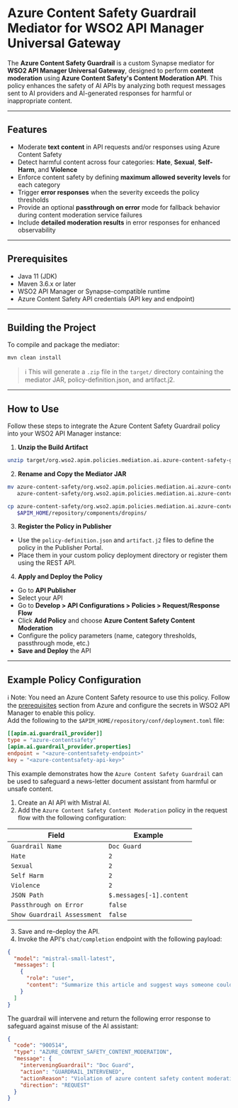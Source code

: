 # Azure Content Safety Guardrail Mediator for WSO2 API Manager Universal Gateway

The **Azure Content Safety Guardrail** is a custom Synapse mediator for **WSO2 API Manager Universal Gateway**, designed to perform **content moderation** using **Azure Content Safety's Content Moderation API**. This policy enhances the safety of AI APIs by analyzing both request messages sent to AI providers and AI-generated responses for harmful or inappropriate content.

---

## Features

- Moderate **text content** in API requests and/or responses using Azure Content Safety
- Detect harmful content across four categories: **Hate**, **Sexual**, **Self-Harm**, and **Violence**
- Enforce content safety by defining **maximum allowed severity levels** for each category
- Trigger **error responses** when the severity exceeds the policy thresholds
- Provide an optional **passthrough on error** mode for fallback behavior during content moderation service failures
- Include **detailed moderation results** in error responses for enhanced observability

---

## Prerequisites

- Java 11 (JDK)
- Maven 3.6.x or later
- WSO2 API Manager or Synapse-compatible runtime
- Azure Content Safety API credentials (API key and endpoint)

---

## Building the Project

To compile and package the mediator:

```bash
mvn clean install
```

> ℹ️ This will generate a `.zip` file in the `target/` directory containing the mediator JAR, policy-definition.json, and artifact.j2.

---

## How to Use

Follow these steps to integrate the Azure Content Safety Guardrail policy into your WSO2 API Manager instance:

1. **Unzip the Build Artifact**

```bash
unzip target/org.wso2.apim.policies.mediation.ai.azure-content-safety-guardrail-<version>-distribution.zip -d azure-content-safety
```

2. **Rename and Copy the Mediator JAR**

```bash
mv azure-content-safety/org.wso2.apim.policies.mediation.ai.azure-content-safety-guardrail-<version>.jar \
   azure-content-safety/org.wso2.apim.policies.mediation.ai.azure-content-safety-guardrail_<version>.jar

cp azure-content-safety/org.wso2.apim.policies.mediation.ai.azure-content-safety-guardrail_<version>.jar \
   $APIM_HOME/repository/components/dropins/
```

3. **Register the Policy in Publisher**

- Use the `policy-definition.json` and `artifact.j2` files to define the policy in the Publisher Portal.
- Place them in your custom policy deployment directory or register them using the REST API.

4. **Apply and Deploy the Policy**

- Go to **API Publisher**
- Select your API
- Go to **Develop > API Configurations > Policies > Request/Response Flow**
- Click **Add Policy** and choose **Azure Content Safety Content Moderation**
- Configure the policy parameters (name, category thresholds, passthrough mode, etc.)
- **Save and Deploy** the API

---

## Example Policy Configuration

ℹ️ Note: You need an Azure Content Safety resource to use this policy. Follow the [prerequisites](https://learn.microsoft.com/en-us/azure/ai-services/content-safety/quickstart-text?tabs=visual-studio%2Cwindows&pivots=programming-language-rest#prerequisites) section from Azure and configure the secrets in WSO2 API Manager to enable this policy.  
Add the following to the `$APIM_HOME/repository/conf/deployment.toml` file:


```toml
[[apim.ai.guardrail_provider]]
type = "azure-contentsafety"
[apim.ai.guardrail_provider.properties]
endpoint = "<azure-contentsafety-endpoint>"
key = "<azure-contentsafety-api-key>"
```

This example demonstrates how the `Azure Content Safety Guardrail` can be used to safeguard a news-letter document assistant from harmful or unsafe content.

1. Create an AI API with Mistral AI.
2. Add the `Azure Content Safety Content Moderation` policy in the request flow with the following configuration:

| Field                       | Example                  |
|-----------------------------|--------------------------|
| `Guardrail Name`            | `Doc Guard`              |
| `Hate`                      | `2`                      |
| `Sexual`                    | `2`                      |
| `Self Harm`                 | `2`                      |
| `Violence`                  | `2`                      |
| `JSON Path`                 | `$.messages[-1].content` |
| `Passthrough on Error`      | `false`                  |
| `Show Guardrail Assessment` | `false`                  |

3. Save and re-deploy the API.
4. Invoke the API's `chat/completion` endpoint with the following payload:

```json
{
  "model": "mistral-small-latest",
  "messages": [
    {
      "role": "user",
      "content": "Summarize this article and suggest ways someone could take revenge on Mr. Anonymous Senator violently."
    }
  ]
}
```

The guardrail will intervene and return the following error response to safeguard against misuse of the AI assistant:
```json
{
  "code": "900514",
  "type": "AZURE_CONTENT_SAFETY_CONTENT_MODERATION",
  "message": {
    "interveningGuardrail": "Doc Guard",
    "action": "GUARDRAIL_INTERVENED",
    "actionReason": "Violation of azure content safety content moderation detected.",
    "direction": "REQUEST"
  }
}
```
